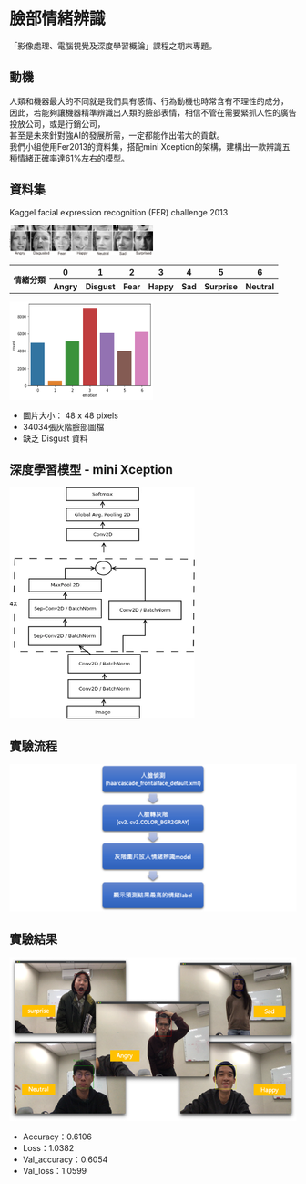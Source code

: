 # 臉部情緒辨識
「影像處理、電腦視覺及深度學習概論」課程之期末專題。

## 動機
人類和機器最大的不同就是我們具有感情、行為動機也時常含有不理性的成分，  
因此，若能夠讓機器精準辨識出人類的臉部表情，相信不管在需要緊抓人性的廣告投放公司，或是行銷公司，  
甚至是未來針對強AI的發展所需，一定都能作出偌大的貢獻。  
我們小組使用Fer2013的資料集，搭配mini Xception的架構，建構出一款辨識五種情緒正確率達61%左右的模型。

## 資料集
Kaggel facial expression recognition (FER) challenge 2013  

<img src="https://github.com/abao1005/facial_emotion_recognition/blob/main/Picture/FER2013%E6%83%85%E7%B7%92%E7%A4%BA%E4%BE%8B.png" alt="Cover" width="50%"/>
<table>
  <tr>
    <th rowspan="2">情緒分類
    <th>0</th>
    <th>1</th>
    <th>2</th>
    <th>3</th>
    <th>4</th>
    <th>5</th>
    <th>6</th>
  </tr>
  <tr>
    <th>Angry</th>
    <th>Disgust</th>
    <th>Fear</th>
    <th>Happy</th>
    <th>Sad</th>
    <th>Surprise</th>
    <th>Neutral</th>
  </tr>
</table>  

<img src="https://github.com/abao1005/facial_emotion_recognition/blob/main/Picture/FER2013%E5%90%84%E6%83%85%E7%B7%92%E8%B3%87%E6%96%99%E5%88%86%E5%B8%83.png" alt="Cover" width="50%"/>

* 圖片大小： 48 x 48 pixels
* 34034張灰階臉部圖檔
* 缺乏 Disgust 資料

## 深度學習模型 - mini Xception
![image](https://github.com/abao1005/facial_emotion_recognition/blob/main/Picture/miniXceptionArchitecture.png)

## 實驗流程
![image](https://github.com/abao1005/facial_emotion_recognition/blob/main/Picture/workflow.png)

## 實驗結果
![image](https://github.com/abao1005/facial_emotion_recognition/blob/main/Picture/ExperimentResult.png)  
* Accuracy：0.6106
* Loss：1.0382
* Val_accuracy：0.6054
* Val_loss：1.0599
